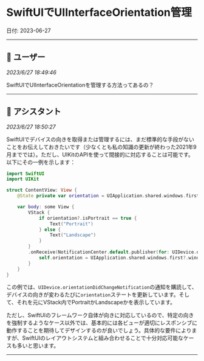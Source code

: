 # SwiftUIでUIInterfaceOrientation管理

日付: 2023-06-27

---

## 👤 ユーザー
*2023/6/27 18:49:46*

SwiftUIでUIInterfaceOrientationを管理する方法ってあるの？

---

## 🤖 アシスタント
*2023/6/27 18:50:27*

SwiftUIでデバイスの向きを取得または管理するには、まだ標準的な手段がないことをお伝えしておきたいです（少なくとも私の知識の更新が終わった2021年9月まででは）。ただし、UIKitのAPIを使って間接的に対応することは可能です。以下にその一例を示します：

```swift
import SwiftUI
import UIKit

struct ContentView: View {
    @State private var orientation = UIApplication.shared.windows.first?.windowScene?.interfaceOrientation

    var body: some View {
        VStack {
            if orientation?.isPortrait == true {
                Text("Portrait")
            } else {
                Text("Landscape")
            }
        }
        .onReceive(NotificationCenter.default.publisher(for: UIDevice.orientationDidChangeNotification)) { _ in
            self.orientation = UIApplication.shared.windows.first?.windowScene?.interfaceOrientation
        }
    }
}
```

この例では、`UIDevice.orientationDidChangeNotification`の通知を購読して、デバイスの向きが変わるたびに`orientation`ステートを更新しています。そして、それを元にVStack内でPortraitかLandscapeかを表示しています。

ただし、SwiftUIのフレームワーク自体が向きに対応しているので、特定の向きを強制するようなケース以外では、基本的には各ビューが適切にレスポンシブに動作することを期待してデザインするのが良いでしょう。具体的な要件によりますが、SwiftUIのレイアウトシステムと組み合わせることで十分対応可能なケースも多いと思います。

---
